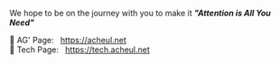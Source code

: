We hope to be on the journey with you to make it ***"Attention is All You Need"***

🚀 AG' Page: &nbsp; https://acheul.net <br>
🔭 Tech Page: &nbsp; https://tech.acheul.net
